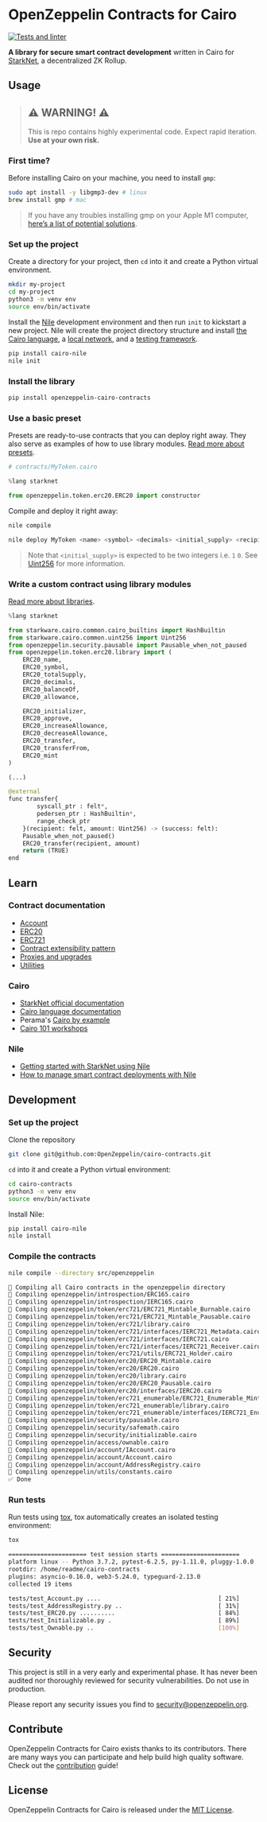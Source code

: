 # OpenZeppelin Contracts for Cairo
[![Tests and linter](https://github.com/OpenZeppelin/cairo-contracts/actions/workflows/python-app.yml/badge.svg)](https://github.com/OpenZeppelin/cairo-contracts/actions/workflows/python-app.yml)

**A library for secure smart contract development** written in Cairo for [StarkNet](https://starkware.co/product/starknet/), a decentralized ZK Rollup.

## Usage

> ## ⚠️ WARNING! ⚠️
> This is repo contains highly experimental code.
> Expect rapid iteration.
> **Use at your own risk.**

### First time?

Before installing Cairo on your machine, you need to install `gmp`:
```bash
sudo apt install -y libgmp3-dev # linux
brew install gmp # mac
```
> If you have any troubles installing gmp on your Apple M1 computer, [here’s a list of potential solutions](https://github.com/OpenZeppelin/nile/issues/22).

### Set up the project

Create a directory for your project, then `cd` into it and create a Python virtual environment.

```bash
mkdir my-project
cd my-project
python3 -m venv env
source env/bin/activate
```

Install the [Nile](https://github.com/OpenZeppelin/nile) development environment and then run `init` to kickstart a new project. Nile will create the project directory structure and install [the Cairo language](https://www.cairo-lang.org/docs/quickstart.html), a [local network](https://github.com/Shard-Labs/starknet-devnet/), and a [testing framework](https://docs.pytest.org/en/6.2.x/).

```bash
pip install cairo-nile
nile init
```

### Install the library

```bash
pip install openzeppelin-cairo-contracts
```

### Use a basic preset

Presets are ready-to-use contracts that you can deploy right away. They also serve as examples of how to use library modules. [Read more about presets](docs/Extensibility.md#presets).

```python
# contracts/MyToken.cairo

%lang starknet

from openzeppelin.token.erc20.ERC20 import constructor
```

Compile and deploy it right away:
```bash
nile compile

nile deploy MyToken <name> <symbol> <decimals> <initial_supply> <recipient> --alias my_token
```

> Note that `<initial_supply>` is expected to be two integers i.e. `1` `0`. See [Uint256](docs/Utilities.md#Uint256) for more information.

### Write a custom contract using library modules
[Read more about libraries](docs/Extensibility.md#libraries).

```python
%lang starknet

from starkware.cairo.common.cairo_builtins import HashBuiltin
from starkware.cairo.common.uint256 import Uint256
from openzeppelin.security.pausable import Pausable_when_not_paused
from openzeppelin.token.erc20.library import (
    ERC20_name,
    ERC20_symbol,
    ERC20_totalSupply,
    ERC20_decimals,
    ERC20_balanceOf,
    ERC20_allowance,

    ERC20_initializer,
    ERC20_approve,
    ERC20_increaseAllowance,
    ERC20_decreaseAllowance,
    ERC20_transfer,
    ERC20_transferFrom,
    ERC20_mint
)

(...)

@external
func transfer{
        syscall_ptr : felt*,
        pedersen_ptr : HashBuiltin*,
        range_check_ptr
    }(recipient: felt, amount: Uint256) -> (success: felt):
    Pausable_when_not_paused()
    ERC20_transfer(recipient, amount)
    return (TRUE)
end
```

## Learn

### Contract documentation
* [Account](docs/Account.md)
* [ERC20](docs/ERC20.md)
* [ERC721](docs/ERC721.md)
* [Contract extensibility pattern](docs/Extensibility.md)
* [Proxies and upgrades](docs/Proxies.md)
* [Utilities](docs/Utilities.md)
### Cairo
* [StarkNet official documentation](https://www.cairo-lang.org/docs/hello_starknet/index.html#hello-starknet)
* [Cairo language documentation](https://www.cairo-lang.org/docs/hello_cairo/index.html#hello-cairo)
* Perama's [Cairo by example](https://perama-v.github.io/cairo/by-example/)
* [Cairo 101 workshops](https://www.youtube.com/playlist?list=PLcIyXLwiPilV5RBZj43AX1FY4FJMWHFTY)
### Nile
* [Getting started with StarkNet using Nile](https://medium.com/coinmonks/starknet-tutorial-for-beginners-using-nile-6af9c2270c15)
* [How to manage smart contract deployments with Nile](https://medium.com/@martriay/manage-your-starknet-deployments-with-nile-%EF%B8%8F-e849d40546dd)

## Development

### Set up the project
Clone the repository

```bash
git clone git@github.com:OpenZeppelin/cairo-contracts.git
```

`cd` into it and create a Python virtual environment:

```bash
cd cairo-contracts
python3 -m venv env
source env/bin/activate
```

Install Nile:
```bash
pip install cairo-nile
nile install
```

### Compile the contracts
```bash
nile compile --directory src/openzeppelin

🤖 Compiling all Cairo contracts in the openzeppelin directory
🔨 Compiling openzeppelin/introspection/ERC165.cairo
🔨 Compiling openzeppelin/introspection/IERC165.cairo
🔨 Compiling openzeppelin/token/erc721/ERC721_Mintable_Burnable.cairo
🔨 Compiling openzeppelin/token/erc721/ERC721_Mintable_Pausable.cairo
🔨 Compiling openzeppelin/token/erc721/library.cairo
🔨 Compiling openzeppelin/token/erc721/interfaces/IERC721_Metadata.cairo
🔨 Compiling openzeppelin/token/erc721/interfaces/IERC721.cairo
🔨 Compiling openzeppelin/token/erc721/interfaces/IERC721_Receiver.cairo
🔨 Compiling openzeppelin/token/erc721/utils/ERC721_Holder.cairo
🔨 Compiling openzeppelin/token/erc20/ERC20_Mintable.cairo
🔨 Compiling openzeppelin/token/erc20/ERC20.cairo
🔨 Compiling openzeppelin/token/erc20/library.cairo
🔨 Compiling openzeppelin/token/erc20/ERC20_Pausable.cairo
🔨 Compiling openzeppelin/token/erc20/interfaces/IERC20.cairo
🔨 Compiling openzeppelin/token/erc721_enumerable/ERC721_Enumerable_Mintable_Burnable.cairo
🔨 Compiling openzeppelin/token/erc721_enumerable/library.cairo
🔨 Compiling openzeppelin/token/erc721_enumerable/interfaces/IERC721_Enumerable.cairo
🔨 Compiling openzeppelin/security/pausable.cairo
🔨 Compiling openzeppelin/security/safemath.cairo
🔨 Compiling openzeppelin/security/initializable.cairo
🔨 Compiling openzeppelin/access/ownable.cairo
🔨 Compiling openzeppelin/account/IAccount.cairo
🔨 Compiling openzeppelin/account/Account.cairo
🔨 Compiling openzeppelin/account/AddressRegistry.cairo
🔨 Compiling openzeppelin/utils/constants.cairo
✅ Done
```

### Run tests

Run tests using [tox](https://tox.wiki/en/latest/), tox automatically creates an isolated testing environment:

```bash
tox

====================== test session starts ======================
platform linux -- Python 3.7.2, pytest-6.2.5, py-1.11.0, pluggy-1.0.0
rootdir: /home/readme/cairo-contracts
plugins: asyncio-0.16.0, web3-5.24.0, typeguard-2.13.0
collected 19 items                                                                                               

tests/test_Account.py ....                                 [ 21%]
tests/test_AddressRegistry.py ..                           [ 31%]
tests/test_ERC20.py ..........                             [ 84%]
tests/test_Initializable.py .                              [ 89%]
tests/test_Ownable.py ..                                   [100%]
```

## Security

This project is still in a very early and experimental phase. It has never been audited nor thoroughly reviewed for security vulnerabilities. Do not use in production.

Please report any security issues you find to security@openzeppelin.org.

## Contribute
OpenZeppelin Contracts for Cairo exists thanks to its contributors. There are many ways you can participate and help build high quality software. Check out the [contribution](CONTRIBUTING.md) guide!

## License

OpenZeppelin Contracts for Cairo is released under the [MIT License](LICENSE).
